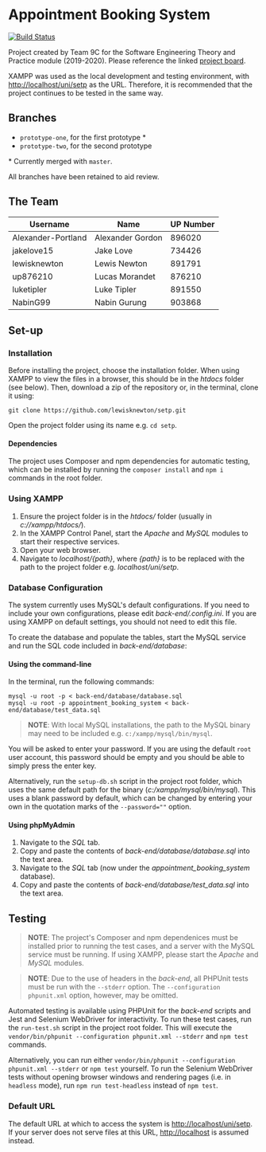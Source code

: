 # Appointment Booking System

[![Build Status](https://travis-ci.com/lewisknewton/setp.svg?token=Nzy7DNUpFaaGScwuwTpx&branch=master)](https://travis-ci.com/lewisknewton/setp)

Project created by Team 9C for the Software Engineering Theory and Practice module (2019-2020). Please reference the linked [project board](https://github.com/users/lewisknewton/projects/1).

XAMPP was used as the local development and testing environment, with [http://localhost/uni/setp](http://localhost/uni/setp) as the URL. Therefore, it is recommended that the project continues to be tested in the same way.

## Branches

* `prototype-one`, for the first prototype \*
* `prototype-two`, for the second prototype

\* Currently merged with `master`. 

All branches have been retained to aid review.

## The Team

| Username           | Name             | UP Number |
|--------------------|------------------|-----------|
| Alexander-Portland | Alexander Gordon | 896020    |
| jakelove15         | Jake Love        | 734426    |
| lewisknewton       | Lewis Newton     | 891791    |
| up876210           | Lucas Morandet   | 876210    |
| luketipler         | Luke Tipler      | 891550    |
| NabinG99           | Nabin Gurung     | 903868    |

## Set-up

### Installation 

Before installing the project, choose the installation folder. When using XAMPP to view the files in a browser, this should be in the *htdocs* folder (see below). Then, download a zip of the repository or, in the terminal, clone it using:

```
git clone https://github.com/lewisknewton/setp.git
```

Open the project folder using its name e.g. `cd setp`.

#### Dependencies

The project uses Composer and npm dependencies for automatic testing, which can be installed by running the `composer install` and `npm i` commands in the root folder.

### Using XAMPP

1. Ensure the project folder is in the *htdocs/* folder (usually in *c://xampp/htdocs/*).
2. In the XAMPP Control Panel, start the *Apache* and *MySQL* modules to start their respective services.
3. Open your web browser.
4. Navigate to *localhost/{path}*, where *{path}* is to be replaced with the path to the project folder e.g. *localhost/uni/setp*.

### Database Configuration

The system currently uses MySQL's default configurations. If you need to include your own configurations, please edit *back-end/.config.ini*. If you are using XAMPP on default settings, you should not need to edit this file.

To create the database and populate the tables, start the MySQL service and run the SQL code included in *back-end/database*:

#### Using the command-line

In the terminal, run the following commands:

```
mysql -u root -p < back-end/database/database.sql
mysql -u root -p appointment_booking_system < back-end/database/test_data.sql
```

> **NOTE**: With local MySQL installations, the path to the MySQL binary may need to be included e.g. `c:/xampp/mysql/bin/mysql`.

You will be asked to enter your password. If you are using the default `root` user account, this password should be empty and you should be able to simply press the enter key.

Alternatively, run the `setup-db.sh` script in the project root folder, which uses the same default path for the binary (*c:/xampp/mysql/bin/mysql*). This uses a blank password by default, which can be changed by entering your own in the quotation marks of the `--password=""` option.

#### Using phpMyAdmin

1. Navigate to the *SQL* tab.
2. Copy and paste the contents of *back-end/database/database.sql* into the text area.
3. Navigate to the *SQL* tab (now under the *appointment_booking_system* database).
4. Copy and paste the contents of *back-end/database/test_data.sql* into the text area.

## Testing

> **NOTE**: The project's Composer and npm dependenices must be installed prior to running the test cases, and a server with the MySQL service must be running. If using XAMPP, please start the *Apache* and *MySQL* modules.

> **NOTE**: Due to the use of headers in the *back-end*, all PHPUnit tests must be run with the `--stderr` option. The `--configuration phpunit.xml` option, however, may be omitted.

Automated testing is available using PHPUnit for the *back-end* scripts and Jest and Selenium WebDriver for interactivity. To run these test cases, run the `run-test.sh` script in the project root folder. This will execute the `vendor/bin/phpunit --configuration phpunit.xml --stderr` and `npm test` commands.

Alternatively, you can run either `vendor/bin/phpunit --configuration phpunit.xml --stderr` or `npm test` yourself. To run the Selenium WebDriver tests without opening browser windows and rendering pages (i.e. in `headless` mode), run `npm run test-headless` instead of `npm test`.

### Default URL

The default URL at which to access the system is [http://localhost/uni/setp](http://localhost/uni/setp). If your server does not serve files at this URL, [http://localhost](http://localhost) is assumed instead.
